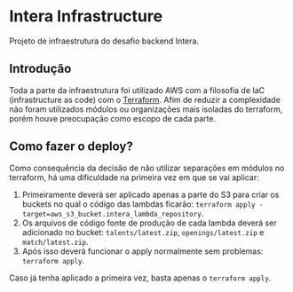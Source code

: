 # Intera Infrastructure

Projeto de infraestrutura do desafio backend Intera.

## Introdução

Toda a parte da infraestrutura foi utilizado AWS com a filosofia de IaC (infrastructure as code) com o [Terraform](https://terraform.io). Afim de reduzir a complexidade não foram utilizados módulos ou organizações mais isoladas do terraform, porém houve preocupação como escopo de cada parte.

## Como fazer o deploy?

Como consequência da decisão de não utilizar separações em módulos no terraform, há uma dificuldade na primeira vez em que se vai aplicar:

1. Primeiramente deverá ser aplicado apenas a parte do S3 para criar os buckets no qual o código das lambdas ficarão: `terraform apply -target=aws_s3_bucket.intera_lambda_repository`.
2. Os arquivos de código fonte de produção de cada lambda deverá ser adicionado no bucket: `talents/latest.zip`, `openings/latest.zip` e `match/latest.zip`.
3. Após isso deverá funcionar o apply normalmente sem problemas: `terraform apply`.

Caso já tenha aplicado a primeira vez, basta apenas o `terraform apply`.
